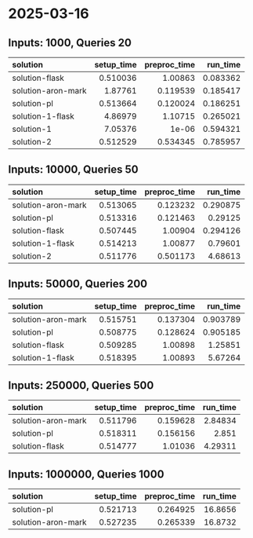 # 2025-03-16

## Inputs: 1000, Queries 20

| solution           |   setup_time |   preproc_time |   run_time |
|:-------------------|-------------:|---------------:|-----------:|
| solution-flask     |     0.510036 |       1.00863  |   0.083362 |
| solution-aron-mark |     1.87761  |       0.119539 |   0.185417 |
| solution-pl        |     0.513664 |       0.120024 |   0.186251 |
| solution-1-flask   |     4.86979  |       1.10715  |   0.265021 |
| solution-1         |     7.05376  |       1e-06    |   0.594321 |
| solution-2         |     0.512529 |       0.534345 |   0.785957 |

## Inputs: 10000, Queries 50

| solution           |   setup_time |   preproc_time |   run_time |
|:-------------------|-------------:|---------------:|-----------:|
| solution-aron-mark |     0.513065 |       0.123232 |   0.290875 |
| solution-pl        |     0.513316 |       0.121463 |   0.29125  |
| solution-flask     |     0.507445 |       1.00904  |   0.294126 |
| solution-1-flask   |     0.514213 |       1.00877  |   0.79601  |
| solution-2         |     0.511776 |       0.501173 |   4.68613  |

## Inputs: 50000, Queries 200

| solution           |   setup_time |   preproc_time |   run_time |
|:-------------------|-------------:|---------------:|-----------:|
| solution-aron-mark |     0.515751 |       0.137304 |   0.903789 |
| solution-pl        |     0.508775 |       0.128624 |   0.905185 |
| solution-flask     |     0.509285 |       1.00898  |   1.25851  |
| solution-1-flask   |     0.518395 |       1.00893  |   5.67264  |

## Inputs: 250000, Queries 500

| solution           |   setup_time |   preproc_time |   run_time |
|:-------------------|-------------:|---------------:|-----------:|
| solution-aron-mark |     0.511796 |       0.159628 |    2.84834 |
| solution-pl        |     0.518311 |       0.156156 |    2.851   |
| solution-flask     |     0.514777 |       1.01036  |    4.29311 |

## Inputs: 1000000, Queries 1000

| solution           |   setup_time |   preproc_time |   run_time |
|:-------------------|-------------:|---------------:|-----------:|
| solution-pl        |     0.521713 |       0.264925 |    16.8656 |
| solution-aron-mark |     0.527235 |       0.265339 |    16.8732 |